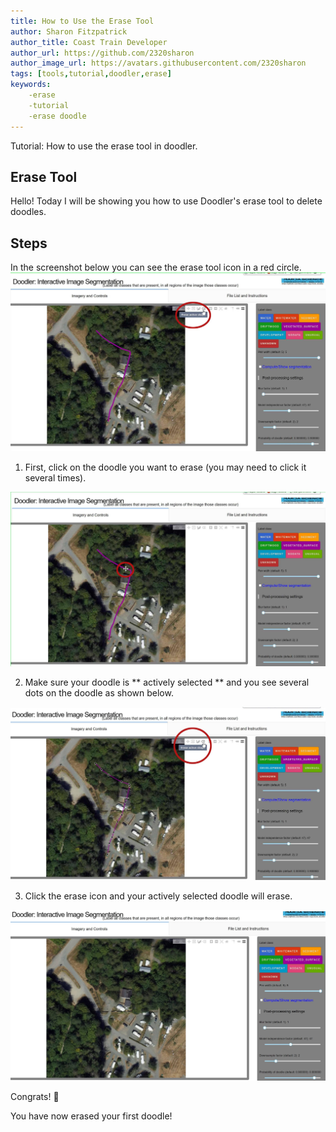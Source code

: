 ```yaml
---
title: How to Use the Erase Tool
author: Sharon Fitzpatrick
author_title: Coast Train Developer
author_url: https://github.com/2320sharon
author_image_url: https://avatars.githubusercontent.com/2320sharon
tags: [tools,tutorial,doodler,erase]
keywords: 
    -erase
    -tutorial
    -erase doodle
---
```

Tutorial: How to use the erase tool in doodler.
<!--truncate-->
## Erase Tool

Hello!
Today I will be showing you how to use Doodler's erase tool to delete doodles.
## Steps
In the screenshot below you can see the erase tool icon in a red circle.
![Image](../static/img/blog_images/erase_tool_ps.jpg)

1. First, click on the doodle you want to erase (you may need to click it several times). 

![Image](../static/img/blog_images/click_doodle_erase_ps.jpg)

2. Make sure your doodle is ** actively selected ** and you see several dots on the doodle as shown below.

![Image](../static/img/blog_images/active_shape_ps.jpg)

3. Click the erase icon and your actively selected doodle will erase.

![Image](../static/img/blog_images/no_shape_erased.jpg)

Congrats! :tada:

 You have now erased your first doodle!





